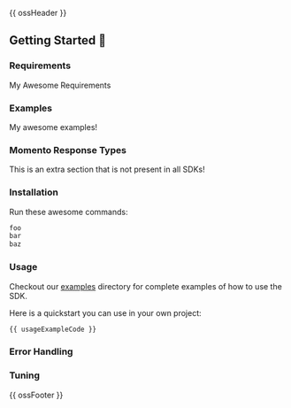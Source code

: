 {{ ossHeader }}

## Getting Started :running:

### Requirements

My Awesome Requirements

### Examples

My awesome examples!

### Momento Response Types

This is an extra section that is not present in all SDKs!

### Installation

Run these awesome commands:

```bash
foo
bar
baz
```

### Usage

Checkout our [examples](./examples/README.md) directory for complete examples of how to use the SDK.

Here is a quickstart you can use in your own project:

```typescript
{{ usageExampleCode }}
```

### Error Handling

### Tuning

{{ ossFooter }}
